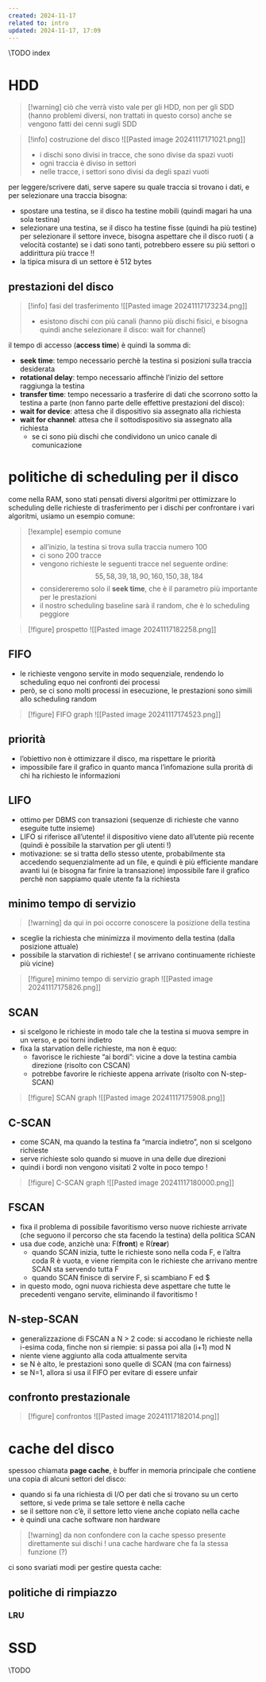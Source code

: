 ```yaml
---
created: 2024-11-17
related to: intro
updated: 2024-11-17, 17:09
---
```

\\TODO index
# HDD
>[!warning] ciò che verrà visto vale per gli HDD, non per gli SDD (hanno problemi diversi, non trattati in questo corso)
anche se vengono fatti dei cenni sugli SDD 

>[!info] costruzione del disco
![[Pasted image 20241117171021.png]]
>- i dischi sono divisi in tracce, che sono divise da spazi vuoti
>- ogni traccia è diviso in settori
>- nelle tracce, i settori sono divisi da degli spazi vuoti

per leggere/scrivere dati, serve sapere su quale traccia si trovano i dati, e per selezionare una traccia bisogna:
- spostare una testina, se il disco ha testine mobili (quindi magari ha una sola testina)
- selezionare una testina, se il disco ha testine fisse (quindi ha più testine)
per selezionare il settore invece, bisogna aspettare che il disco ruoti ( a velocità costante)
se i dati sono tanti, potrebbero essere su più settori o addirittura più tracce !! 
- la tipica misura di un settore è 512 bytes

## prestazioni del disco
>[!info] fasi del trasferimento
![[Pasted image 20241117173234.png]]
>- esistono dischi con più canali (hanno più dischi fisici, e bisogna quindi anche selezionare il disco: wait for channel)

il tempo di accesso (**access time**) è quindi la somma di:
- **seek time**: tempo necessario perchè la testina si posizioni sulla traccia desiderata
- **rotational delay**: tempo necessario affinchè l’inizio del settore raggiunga la testina
- **transfer time**: tempo necessario a trasferire di dati che scorrono sotto la testina
a parte (non fanno parte delle effettive prestazioni del disco):
- **wait for device**: attesa che il dispositivo sia assegnato alla richiesta
- **wait for channel**: attesa che il sottodispositivo sia assegnato alla richiesta
	- se ci sono più dischi che condividono un unico canale di comunicazione

# politiche di scheduling per il disco
come nella RAM, sono stati pensati diversi algoritmi per ottimizzare lo scheduling delle richieste di trasferimento per i dischi
per confrontare i vari algoritmi, usiamo un esempio comune:
>[!example] esempio comune
>- all’inizio, la testina si trova sulla traccia numero 100
>- ci sono 200 tracce
>- vengono richieste le seguenti tracce nel seguente ordine:
>$$55, 58, 39, 18, 90, 160, 150, 38, 184$$
>- considereremo solo il **seek time**, che è il parametro più importante per le prestazioni
>- il nostro scheduling baseline sarà il random, che è lo scheduling peggiore

>[!figure] prospetto
![[Pasted image 20241117182258.png]]
## FIFO
- le richieste vengono servite in modo sequenziale, rendendo lo scheduling equo nei confronti dei processi
- però, se ci sono molti processi in esecuzione, le prestazioni sono simili allo scheduling random
>[!figure] FIFO graph
![[Pasted image 20241117174523.png]]
## priorità
- l’obiettivo non è ottimizzare il disco, ma rispettare le priorità
- impossibile fare il grafico in quanto manca l’infomazione sulla prorità di chi ha richiesto le informazioni
## LIFO
- ottimo per DBMS con transazioni (sequenze di richieste che vanno eseguite tutte insieme)
- LIFO si riferisce all’utente! il dispositivo viene dato all’utente più recente (quindi è possibile la starvation per gli utenti !)
- motivazione: se si tratta dello stesso utente, probabilmente sta accedendo sequenzialmente ad un file, e quindi è più efficiente mandare avanti lui (e bisogna far finire la transazione)
impossibile fare il grafico perchè non sappiamo quale utente fa la richiesta
## minimo tempo di servizio
>[!warning] da qui in poi occorre conoscere la posizione della testina
- sceglie la richiesta che minimizza il movimento della testina (dalla posizione attuale)
- possibile la starvation di richieste! ( se arrivano continuamente richieste più vicine)
>[!figure] minimo tempo di servizio graph
![[Pasted image 20241117175826.png]]
## SCAN
- si scelgono le richieste in modo tale che la testina si muova sempre in un verso, e poi torni indietro
- fixa la starvation delle richieste, ma non è equo:
	- favorisce le richieste “ai bordi”: vicine a dove la testina cambia direzione (risolto con CSCAN)
	- potrebbe favorire le richieste appena arrivate (risolto con N-step-SCAN)

>[!figure] SCAN graph
>![[Pasted image 20241117175908.png]]
## C-SCAN
- come SCAN, ma quando la testina fa “marcia indietro”, non si scelgono richieste
- serve richieste solo quando si muove in una delle due direzioni
- quindi i bordi non vengono visitati 2 volte in poco tempo !
>[!figure] C-SCAN graph
![[Pasted image 20241117180000.png]]
## FSCAN
- fixa il problema di possibile favoritismo verso nuove richieste arrivate (che seguono il percorso che sta facendo la testina) della politica SCAN
- usa due code, anzichè una: F(**front**) e R(**rear**)
	- quando SCAN inizia, tutte le richieste sono nella coda F, e l’altra coda R è vuota, e viene riempita con le richieste che arrivano mentre SCAN sta servendo tutta F
	- quando SCAN finisce di servire F, si scambiano F ed $
- in questo modo, ogni nuova richiesta deve aspettare che tutte le precedenti vengano servite, eliminando il favoritismo !
## N-step-SCAN
- generalizzazione di FSCAN a N > 2 code: si accodano le richieste nella i-esima coda, finche non si riempie: si passa poi alla (i+1) mod N
- niente viene aggiunto alla coda attualmente servita
- se N è alto, le prestazioni sono quelle di SCAN (ma con fairness)
- se N=1, allora si usa il FIFO per evitare di essere unfair
##  confronto prestazionale
>[!figure] confrontos
>![[Pasted image 20241117182014.png]]

# cache del disco
spessoo chiamata **page cache**, è buffer in memoria principale che contiene una copia di alcuni settori del disco:
- quando si fa una richiesta di I/O per dati che si trovano su un certo settore, si vede prima se tale settore è nella cache
- se il settore non c’è, il settore letto viene anche copiato nella cache
- è quindi una cache software non hardware
>[!warning] da non confondere con la cache spesso presente direttamente sui dischi !
>una cache hardware che fa la stessa funzione (?)

ci sono svariati modi per gestire questa cache:
## politiche di rimpiazzo
### LRU
# SSD
\\TODO
